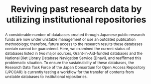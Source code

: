---
abstract: A  considerable  number  of  databases  created  through Japanese public
  research funds are now under unstable management    or    use    an    outdated    publication
  methodology;  therefore,  future  access  to  the research results these databases
  contain cannot be guaranteed. Here,  we  examined  the  current  status  of  databases
  listed   in   two   major   sources,   Grant-in-Aid-funded databases  and  the  National  Diet  Library  Database
  Navigation   Service   (Dnavi),   and   reaffirmed   this problematic  situation.  To  ensure  the  sustainability  of
  these  databases,  the  Research  Data  Task  Force  of  the Japan    Consortium    for    Open    Access    Repository
  (JPCOAR)  is  currently  testing  a  workflow  for  the transfer   of   contents   from   unstable   databases   to
  institutional repositories.
creators:
- Minamiyama, Yasuyuki
- Amano, Eriko
date: null
document_url: https://services.phaidra.univie.ac.at/api/object/o:931136/download
grand_parent: iPRES
institutions: []
keywords:
- kyoto
- poster
landing_page_url: https://phaidra.univie.ac.at/o:931136
language: eng
layout: publication
license: CC BY-SA 4.0 International
notes_url: null
parent: iPRES 2017
presentation_url: null
publication_type: paper
size: 309245
source_name: iPRES
title: Reviving past research data by utilizing institutional repositories
year: 2017
---
